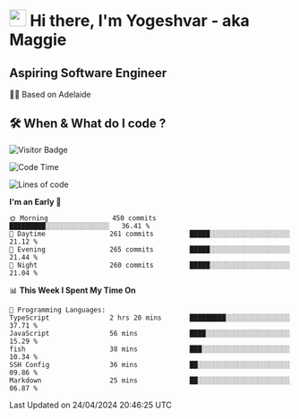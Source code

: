 <h1><img src="https://emojis.slackmojis.com/emojis/images/1531849430/4246/blob-sunglasses.gif?1531849430" width="30"/> Hi there, I'm Yogeshvar - aka Maggie</h1>

## Aspiring Software Engineer
🏂🏻  Based on Adelaide 

## 🛠 When & What do I code ?  

![Visitor Badge](https://visitor-badge.feriirawann.repl.co?username=yogeshvar&repo=yogeshvar&label=Visitors&style=plastic&color=%23457BFF&contentType=svg)

<!--START_SECTION:waka-->
![Code Time](http://img.shields.io/badge/Code%20Time-2%2C876%20hrs%2036%20mins-blue)

![Lines of code](https://img.shields.io/badge/From%20Hello%20World%20I%27ve%20Written-4.2%20million%20lines%20of%20code-blue)

**I'm an Early 🐤** 

```text
🌞 Morning                450 commits         █████████░░░░░░░░░░░░░░░░   36.41 % 
🌆 Daytime                261 commits         █████░░░░░░░░░░░░░░░░░░░░   21.12 % 
🌃 Evening                265 commits         █████░░░░░░░░░░░░░░░░░░░░   21.44 % 
🌙 Night                  260 commits         █████░░░░░░░░░░░░░░░░░░░░   21.04 % 
```


📊 **This Week I Spent My Time On** 

```text
💬 Programming Languages: 
TypeScript               2 hrs 20 mins       █████████░░░░░░░░░░░░░░░░   37.71 % 
JavaScript               56 mins             ████░░░░░░░░░░░░░░░░░░░░░   15.29 % 
fish                     38 mins             ███░░░░░░░░░░░░░░░░░░░░░░   10.34 % 
SSH Config               36 mins             ██░░░░░░░░░░░░░░░░░░░░░░░   09.86 % 
Markdown                 25 mins             ██░░░░░░░░░░░░░░░░░░░░░░░   06.87 % 
```


 Last Updated on 24/04/2024 20:46:25 UTC
<!--END_SECTION:waka-->
